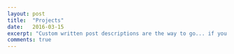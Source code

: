 ```yaml
---
layout: post
title:  "Projects"
date:   2016-03-15
excerpt: "Custom written post descriptions are the way to go... if you're not lazy."
comments: true
---
```

